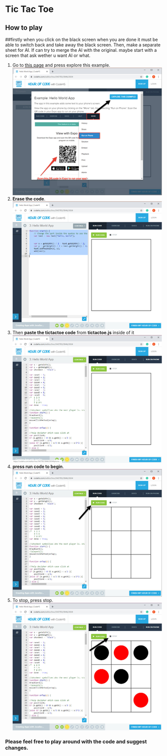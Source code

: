 # Tic Tac Toe
## How to play
##firstly when you click on the black screen when you are done it must be able to switch back and take away the black screen. Then, make a separate sheet for AI. If can try to merge the AI with the original. maybe start with a screen that ask wether u want AI or what.
1. Go to [this page](https://codehs.com/editor/hoc/543783/3846/2654) and press explore this example. 
![](explore.jpg) 
1. __Erase the code__.
![](erase.jpg)
1. Then __paste the tictactoe code__ from __tictactoe.js__ inside of it 
![](paste.jpg)
1. __press run code to begin__.
![](run.jpg)
1. To stop, press stop. 
![](stop.jpg)
### Please feel free to play around with the code and suggest changes. 